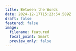 ```yaml
---
title: Between the Words
date: 2024-12-17T15:23:54.589Z
draft: false
featured: false
image:
  filename: featured
  focal_point: Smart
  preview_only: false
---
```

